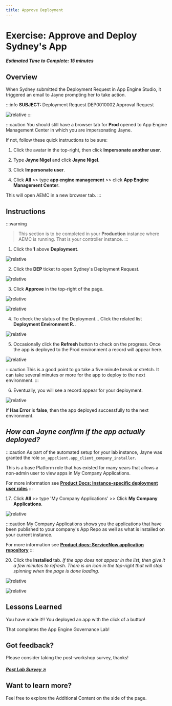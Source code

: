 ```yaml
---
title: Approve Deployment
---
```

# Exercise: Approve and Deploy Sydney's App

##### Estimated Time to Complete: 15 minutes

## Overview

When Sydney submitted the Deployment Request in App Engine Studio, it triggered an email to Jayne prompting her to take action.

:::info
**SUBJECT:** Deployment Request DEP0010002 Approval Request

![relative](../assets/images/2023-07-11-22-07-39.png)
:::

:::caution
You should still have a browser tab for **Prod** opened to App Engine Management Center in which you are impersonating Jayne. 
 
If not, follow these quick instructions to be sure:
 
1. Click the avatar in the top-right, then click **Impersonate another user**.
 
2. Type **Jayne Nigel** and click **Jayne Nigel**.
 
3. Click **Impersonate user**.
 
4. Click **All** >> type **app engine management** >> click **App Engine Management Center**.
 
This will open AEMC in a new browser tab.
:::

## Instructions

:::warning
>This section is to be completed in your **Production** instance where AEMC is running. That is your controller instance. 
:::

1. Click the **1** above **Deployment**.

![relative](../assets/images/2023-07-11-22-12-55.png)

2. Click the **DEP** ticket to open Sydney's Deployment Request. 

![relative](../assets/images/2023-07-11-22-15-03.png)

3. Click **Approve** in the top-right of the page. 

![relative](../assets/images/2023-07-11-16-56-47.png)

![relative](../assets/images/2023-07-11-17-01-13.png)

4. To check the status of the Deployment... Click the related list **Deployment Environment R..**

![relative](../assets/images/2023-07-11-22-17-50.png)

5. Occasionally click the **Refresh** button to check on the progress. Once the app is deployed to the Prod environment a record will appear here. 

![relative](../assets/images/2023-07-11-22-18-45.png)

:::caution
This is a good point to go take a five minute break or stretch. It can take several minutes or more for the app to deploy to the next environment.
:::

6. Eventually, you will see a record appear for your deployment. 

![relative](../assets/images/2023-07-11-22-20-02.png)

If **Has Error** is **false**, then the app deployed successfully to the next environment. 

## ***How can Jayne confirm if the app actually deployed?***

:::caution
As part of the automated setup for your lab instance, Jayne was granted the role ```sn_appclient.app_client_company_installer```.
 
This is a base Platform role that has existed for many years that allows a non-admin user to view apps in My Company Applications.
 
For more information see **[Product Docs: Instance-specific deployment user roles](https://docs.servicenow.com/csh?topicname=delegated_deployment_user_roles.html&version=latest)**
:::

17. Click **All** >> type 'My Company Applications' >> Click **My Company Applications**.

![relative](../assets/images/2023-07-11-22-22-05.png)

:::caution
My Company Applications shows you the applications that have been published to your company's App Repo as well as what is installed on your current instance. 
 
For more information see **[Product docs: ServiceNow application repository](https://docs.servicenow.com/csh?topicname=app-repo.html&version=latest)**
:::

20. Click the **Installed** tab.
*If the app does not appear in the list, then give it a few minutes to refresh.  There is an icon in the top-right that will stop spinning when the page is done loading.*

![relative](../assets/images/2023-07-11-22-23-47.png)

![relative](../assets/images/2023-07-12-08-29-21.png)

## Lessons Learned

You have made it!! You deployed an app with the click of a button!

That completes the App Engine Governance Lab!

## Got feedback?

Please consider taking the post-workshop survey, thanks!

##### [Post Lab Survey ↗](https://crewteam.service-now.com/esc?id=workshop_survey&type_id=ff8cc99e877d21106af8ec6e0ebb3546)

## Want to learn more? 

Feel free to explore the Additional Content on the side of the page. 